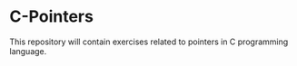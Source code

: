 # C-Pointers
 This repository will contain exercises related to pointers in C programming language.
